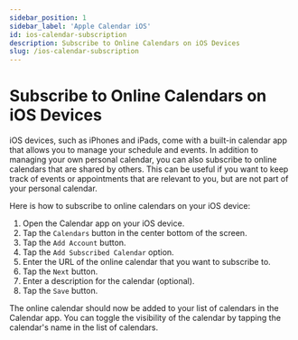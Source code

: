 ```yaml
---
sidebar_position: 1
sidebar_label: 'Apple Calendar iOS'
id: ios-calendar-subscription
description: Subscribe to Online Calendars on iOS Devices
slug: /ios-calendar-subscription
---
```


# Subscribe to Online Calendars on iOS Devices

iOS devices, such as iPhones and iPads, come with a built-in calendar app that allows you to manage your schedule and events. In addition to managing your own personal calendar, you can also subscribe to online calendars that are shared by others. This can be useful if you want to keep track of events or appointments that are relevant to you, but are not part of your personal calendar.

Here is how to subscribe to online calendars on your iOS device:

1. Open the Calendar app on your iOS device.
2. Tap the `Calendars` button in the center bottom of the screen.
3. Tap the `Add Account` button.
4. Tap the `Add Subscribed Calendar` option.
5. Enter the URL of the online calendar that you want to subscribe to.
6. Tap the `Next` button.
7. Enter a description for the calendar (optional).
8. Tap the `Save` button.

The online calendar should now be added to your list of calendars in the Calendar app. You can toggle the visibility of the calendar by tapping the calendar's name in the list of calendars.
